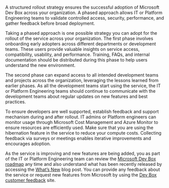 
A structured rollout strategy ensures the successful adoption of Microsoft Dev Box across your organization. A phased approach allows IT or Platform Engineering teams to validate controlled access, security, performance, and gather feedback before broad deployment. 

Taking a phased approach is one possible strategy you can adopt for the rollout of the service across your organization. The first phase involves onboarding early adopters across different departments or development teams. These users provide valuable insights on service access, compatibility, usability, and performance. Training, FAQs, and internal documentation should be distributed during this phase to help users understand the new environment.

The second phase can expand access to all intended development teams and projects across the organization, leveraging the lessons learned from earlier phases. As all the development teams start using the service, the IT or Platform Engineering teams should continue to communicate with the development teams about regular updates on new features and best practices.

To ensure developers are well supported, establish feedback and support mechanism during and after rollout. IT admins or Platform engineers can monitor usage through Microsoft Cost Management and Azure Monitor to ensure resources are efficiently used. Make sure that you are using the hibernation feature in the service to reduce your compute costs. Collecting feedback via surveys or meetings enables iterative improvements and encourages adoption.

As the service is improving and new features are being added, you as part of the IT or Platform Engineering team can review the [Microsoft Dev Box roadmap](https://aka.ms/devbox/Roadmap) any time and also understand what has been recently released by accessing the [What’s New](https://aka.ms/devbox/whatsnew) blog post. You can provide any feedback about the service or request new features from Microsoft by using the [Dev Box customer feedback](https://aka.ms/devbox/feedback) site. 